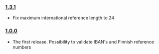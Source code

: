 ### [1.3.1](https://github.com/vkomulai/finnish-business-utils/releases/tag/v1.3.1)
- Fix maximum international reference length to 24

### [1.0.0](https://github.com/vkomulai/finnish-business-utils/releases/tag/v1.0.0)

- The first release. Possibility to validate IBAN's and Finnish reference numbers
